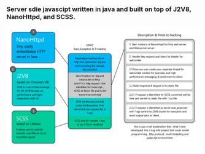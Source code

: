 ### Server sdie javascipt written in java and built on top of J2V8, NanoHttpd, and SCSS.

<img src="https://raw.githubusercontent.com/KishanV/SSJS-with-J2V8-SASS/master/imgs/stack%26logic.png" />
